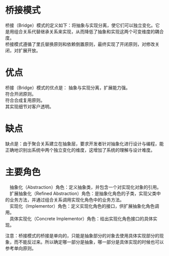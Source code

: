 # 桥接模式
桥接（Bridge）模式的定义如下：将抽象与实现分离，使它们可以独立变化。它是用组合关系代替继承关系来实现，从而降低了抽象和实现这两个可变维度的耦合度。<br/>
桥接模式遵循了里氏替换原则和依赖倒置原则，最终实现了开闭原则，对修改关闭，对扩展开放。<br/>

# 优点
桥接（Bridge）模式的优点是：
抽象与实现分离，扩展能力强。<br/>
符合开闭原则。<br/>
符合合成复用原则。<br/>
其实现细节对客户透明。<br/>

# 缺点
缺点是：由于聚合关系建立在抽象层，要求开发者针对抽象化进行设计与编程，能正确地识别出系统中两个独立变化的维度，这增加了系统的理解与设计难度。<br/>

# 主要角色
&emsp;抽象化（Abstraction）角色：定义抽象类，并包含一个对实现化对象的引用。<br/>
&emsp;扩展抽象化（Refined Abstraction）角色：是抽象化角色的子类，实现父类中的业务方法，并通过组合关系调用实现化角色中的业务方法。<br/>
&emsp;实现化（Implementor）角色：定义实现化角色的接口，供扩展抽象化角色调用。<br/>
&emsp;具体实现化（Concrete Implementor）角色：给出实现化角色接口的具体实现。<br/>

注意：桥接模式的桥接是单向的，只能是抽象部分的对象去使用具体实现部分的现象，而不能反过来。所以确定哪一部分是抽象，哪一部分是具体实现的时候也可以参考单向原则。<br/>
